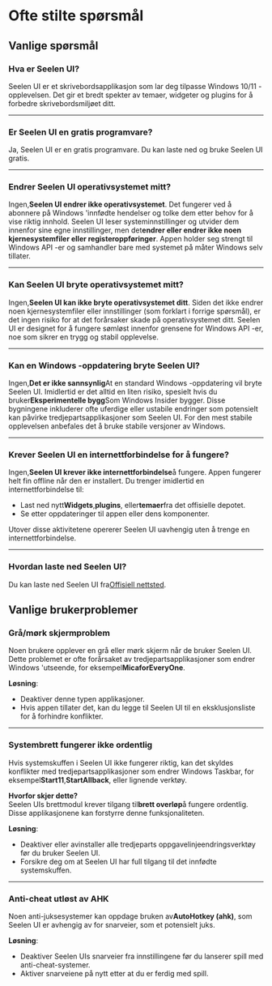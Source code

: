 # **Ofte stilte spørsmål**

## **Vanlige spørsmål**

### **Hva er Seelen UI?**

Seelen UI er et skrivebordsapplikasjon som lar deg tilpasse Windows 10/11 -opplevelsen. Det gir et bredt spekter av temaer, widgeter og plugins for å forbedre skrivebordsmiljøet ditt.

***

### **Er Seelen UI en gratis programvare?**

Ja, Seelen UI er en gratis programvare. Du kan laste ned og bruke Seelen UI gratis.

***

### **Endrer Seelen UI operativsystemet mitt?**

Ingen,**Seelen UI endrer ikke operativsystemet**. Det fungerer ved å abonnere på Windows 'innfødte hendelser og tolke dem etter behov for å vise riktig innhold. Seelen UI leser systeminnstillinger og utvider dem innenfor sine egne innstillinger, men det**endrer eller endrer ikke noen kjernesystemfiler eller registeroppføringer**. Appen holder seg strengt til Windows API -er og samhandler bare med systemet på måter Windows selv tillater.

***

### **Kan Seelen UI bryte operativsystemet mitt?**

Ingen,**Seelen UI kan ikke bryte operativsystemet ditt**. Siden det ikke endrer noen kjernesystemfiler eller innstillinger (som forklart i forrige spørsmål), er det ingen risiko for at det forårsaker skade på operativsystemet ditt. Seelen UI er designet for å fungere sømløst innenfor grensene for Windows API -er, noe som sikrer en trygg og stabil opplevelse.

***

### **Kan en Windows -oppdatering bryte Seelen UI?**

Ingen,**Det er ikke sannsynlig**At en standard Windows -oppdatering vil bryte Seelen UI. Imidlertid er det alltid en liten risiko, spesielt hvis du bruker**Eksperimentelle bygg**Som Windows Insider bygger. Disse bygningene inkluderer ofte uferdige eller ustabile endringer som potensielt kan påvirke tredjepartsapplikasjoner som Seelen UI. For den mest stabile opplevelsen anbefales det å bruke stabile versjoner av Windows.

***

### **Krever Seelen UI en internettforbindelse for å fungere?**

Ingen,**Seelen UI krever ikke internettforbindelse**å fungere. Appen fungerer helt fin offline når den er installert. Du trenger imidlertid en internettforbindelse til:

* Last ned nytt**Widgets**,**plugins**, eller**temaer**fra det offisielle depotet.
* Se etter oppdateringer til appen eller dens komponenter.

Utover disse aktivitetene opererer Seelen UI uavhengig uten å trenge en internettforbindelse.

***

### **Hvordan laste ned Seelen UI?**

Du kan laste ned Seelen UI fra[Offisiell nettsted](https://seelen.io).

## **Vanlige brukerproblemer**

### **Grå/mørk skjermproblem**

Noen brukere opplever en grå eller mørk skjerm når de bruker Seelen UI. Dette problemet er ofte forårsaket av tredjepartsapplikasjoner som endrer Windows 'utseende, for eksempel**MicaforEveryOne**.

**Løsning**:

* Deaktiver denne typen applikasjoner.
* Hvis appen tillater det, kan du legge til Seelen UI til en eksklusjonsliste for å forhindre konflikter.

***

### **Systembrett fungerer ikke ordentlig**

Hvis systemskuffen i Seelen UI ikke fungerer riktig, kan det skyldes konflikter med tredjepartsapplikasjoner som endrer Windows Taskbar, for eksempel**Start11**,**StartAllback**, eller lignende verktøy.

**Hvorfor skjer dette?**\
Seelen UIs brettmodul krever tilgang til**brett overløp**å fungere ordentlig. Disse applikasjonene kan forstyrre denne funksjonaliteten.

**Løsning**:

* Deaktiver eller avinstaller alle tredjeparts oppgavelinjeendringsverktøy før du bruker Seelen UI.
* Forsikre deg om at Seelen UI har full tilgang til det innfødte systemskuffen.

***

### **Anti-cheat utløst av AHK**

Noen anti-juksesystemer kan oppdage bruken av**AutoHotkey (ahk)**, som Seelen UI er avhengig av for snarveier, som et potensielt juks.

**Løsning**:

* Deaktiver Seelen UIs snarveier fra innstillingene før du lanserer spill med anti-cheat-systemer.
* Aktiver snarveiene på nytt etter at du er ferdig med spill.
